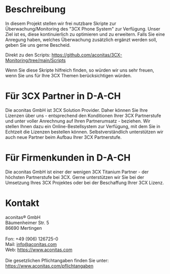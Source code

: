 # Beschreibung
In diesem Projekt stellen wir frei nutzbare Skripte zur Überwachung/Monitoring des "3CX Phone System" zur Verfügung. Unser Ziel ist es, diese kontinuierlich zu optimieren und zu erweitern. Falls Sie eine Anregung haben, welches Überwachung zusätzlich ergänzt werden soll, geben Sie uns gerne Bescheid.

Direkt zu den Scripts: https://github.com/aconitas/3CX-Monitoring/tree/main/Scripts

Wenn Sie diese Skripte hilfreich finden, so würden wir uns sehr freuen, wenn Sie uns für Ihre 3CX Themen berücksichtigen würden.

# Für 3CX Partner in D-A-CH
Die aconitas GmbH ist 3CX Solution Provider. Daher können Sie Ihre Lizenzen über uns - entsprechend den Konditionen Ihrer 3CX Partnerstufe und unter voller Anrechnung auf Ihren Partnerumsatz - beziehen. Wir stellen Ihnen dazu ein Online-Bestellsystem zur Verfügung, mit dem Sie in Echtzeit die Lizenzen bestellen können. Selbstverständlich unterstützen wir auch neue Partner beim Aufbau Ihrer 3CX Partnerstufe.

# Für Firmenkunden in D-A-CH
Die aconitas GmbH ist einer der wenigen 3CX Titanium Partner - der höchsten Partnerstufe bei 3CX. Gerne unterstützen wir Sie bei der Umsetzung Ihres 3CX Projektes oder bei der Beschaffung Ihrer 3CX Lizenz.

# Kontakt
aconitas® GmbH
<Br>Bäumenheimer Str. 5
<Br>86690 Mertingen
<Br><Br>Fon: +49 (906) 126725-0
<Br>Mail: info@aconitas.com
<Br>Web: https://www.aconitas.com
<Br><Br>Die gesetzlichen Pflichtangaben finden Sie unter: https://www.aconitas.com/pflichtangaben
